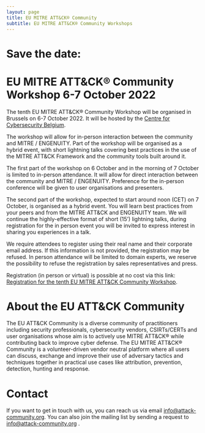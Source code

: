 ```yaml
---
layout: page
title: EU MITRE ATT&CK® Community
subtitle: EU MITRE ATT&CK® Community Workshops
---
```


# Save the date: 
# EU MITRE ATT&CK® Community Workshop 6-7 October 2022

The tenth EU MITRE ATT&CK® Community Workshop will be organised in Brussels on 6-7 October 2022. It will be hosted by the <a href="https://ccb.belgium.be/en"> Centre for Cybersecurity Belgium</a>. 

The workshop will allow for in-person interaction between the community and MITRE / ENGENUITY. Part of the workshop will be organised as a hybrid event, with short lightning talks covering best practices in the use of the MITRE ATT&CK Framework and the community tools built around it.

The first part of the workshop on 6 October and in the morning of 7 October is limited to in-person attendance. It will allow for direct interaction between the community and MITRE / ENGENUITY. Preference for the in-person conference will be given to user organisations and presenters.

The second part of the workshop, expected to start around noon (CET) on 7 October, is organised as a hybrid event. You will learn best practices from your peers and from the MITRE ATT&CK and ENGENUITY team. We will continue the highly-effective format of short (15’) lightning talks, during registration for the in person event you will be invited to express interest in sharing you experiences in a talk. 

We require attendees to register using their real name and their corporate email address. If this information is not provided, the registration may be refused. In person attendance will be limited to domain experts, we reserve the possibility to refuse the registratiion by sales representatives and press.

Registration (in person or virtual) is possible at no cost via this link: <a href="https://www.xing.com/events/eu-mitre-att-ck-community-workshop-4153389"> Registration for the tenth 
EU MITRE ATT&CK Community Workshop</a>. 

# About the EU ATT&CK Community

The EU ATT&CK Community is a diverse community of practitioners including security professionals, cybersecurity vendors, CSIRTs/CERTs and user organisations whose aim is to actively use MITRE ATT&CK® while contributing back to improve cyber defense. The EU MITRE ATT&CK® Community is a volunteer-driven vendor neutral platform where all users can discuss, exchange and improve their use of adversary tactics and techniques together in practical use cases like attribution, prevention, detection, hunting and response.

# Contact

If you want to get in touch with us, you can reach us via email info@attack-community.org. You can also join the mailing list by sending a request to info@attack-community.org .

